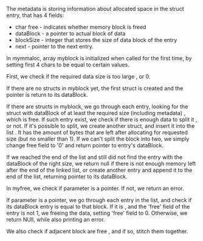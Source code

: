The metadata is storing information about allocated space in the struct entry, that has 4 fields:
 - char free - indicates whether memory block is freed
 - dataBlock - a pointer to actual block of data
 - blockSize - integer that stores the size of data block of the entry
 - next - pointer to the next entry. 
 
 In mymmaloc, array myblock is initialized when called for the first time, by setting first 4 chars to be equal to certain values. 
 
 First, we check if the required data size is too large , or 0. 
 
 If there are no structs in myblock yet, the first struct is created and the pointer is return to its dataBlock.
 
 If there are structs in myblock, we go through each entry, looking for the struct with dataBlock of at least the required size (including metadata) , which is free. If such entry exist, we check if there is enough data to split it , or not. If it's possible to split, we create another struct, and insert it into the list . It has the amount of bytes that are left after allocating for requested size (but no smaller than 1). If we can't split the block into two, we simply change free field to '0' and return pointer to entry's dataBlock. 
 
 If we reached the end of the list and still did not find the entry with the dataBlock of the right size, we return null if there is not enough memory left after the end of the linked list, or create another entry and append it to the end of the list, returning pointer to its dataBlock. 
 
 In myfree, we check if parameter is a pointer. If not, we return an error. 
 
 If parameter is a pointer, we go through each entry in the list, and check if its dataBlock entry is equal to that block. If it is , and the 'free' field of the entry is not 1, we freeing the data, setting 'free' field to 0. Otherwise, we return NUll, while also printing an error.
 
 We also check if adjacent block are free , and if so, stitch them together. 
 
